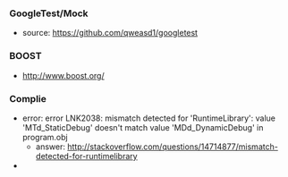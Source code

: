 ### GoogleTest/Mock
* source: https://github.com/qweasd1/googletest 

### BOOST
* http://www.boost.org/

### Complie
* error: error LNK2038: mismatch detected for 'RuntimeLibrary': value 'MTd_StaticDebug' doesn't match value 'MDd_DynamicDebug' in program.obj
  * answer: http://stackoverflow.com/questions/14714877/mismatch-detected-for-runtimelibrary
*
